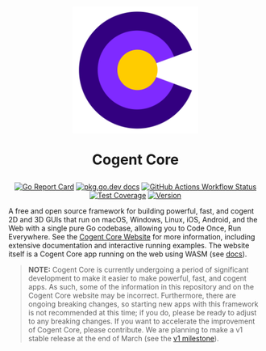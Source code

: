 <h1 align="center">
    <a href="https://cogentcore.org/core">
        <img alt="Cogent Core Logo" width="250" height="250" src=".core/icon.svg">
    </a>

  Cogent Core
</h1>

<p align="center">
    <a href="https://goreportcard.com/report/cogentcore.org/core"><img src="https://goreportcard.com/badge/cogentcore.org/core" alt="Go Report Card"></a>
    <a href="https://pkg.go.dev/cogentcore.org/core"><img src="https://img.shields.io/badge/dev-reference-007d9c?logo=go&logoColor=white&style=flat" alt="pkg.go.dev docs"></a>
    <a href="https://github.com/cogentcore/core/actions"><img alt="GitHub Actions Workflow Status" src="https://img.shields.io/github/actions/workflow/status/cogentcore/core/go.yml"></a>
    <a href="https://raw.githack.com/wiki/cogentcore/core/coverage.html"><img alt="Test Coverage" src="https://github.com/cogentcore/core/wiki/coverage.svg"></a>
    <a href="https://github.com/cogentcore/core/tags"><img alt="Version" src="https://img.shields.io/github/v/tag/cogentcore/core?label=version"></a>
</p>

A free and open source framework for building powerful, fast, and cogent 2D and 3D GUIs that run on macOS, Windows, Linux, iOS, Android, and the Web with a single pure Go codebase, allowing you to Code Once, Run Everywhere. See the [Cogent Core Website](https://cogentcore.org/core) for more information, including extensive documentation and interactive running examples. The website itself is a Cogent Core app running on the web using WASM (see [docs](docs)).

> **NOTE:** Cogent Core is currently undergoing a period of significant development to make it easier to make powerful, fast, and cogent apps. As such, some of the information in this repository and on the Cogent Core website may be incorrect. Furthermore, there are ongoing breaking changes, so starting new apps with this framework is not recommended at this time; if you do, please be ready to adjust to any breaking changes. If you want to accelerate the improvement of Cogent Core, please contribute. We are planning to make a v1 stable release at the end of March (see the [v1 milestone](https://github.com/cogentcore/core/milestone/1)).

